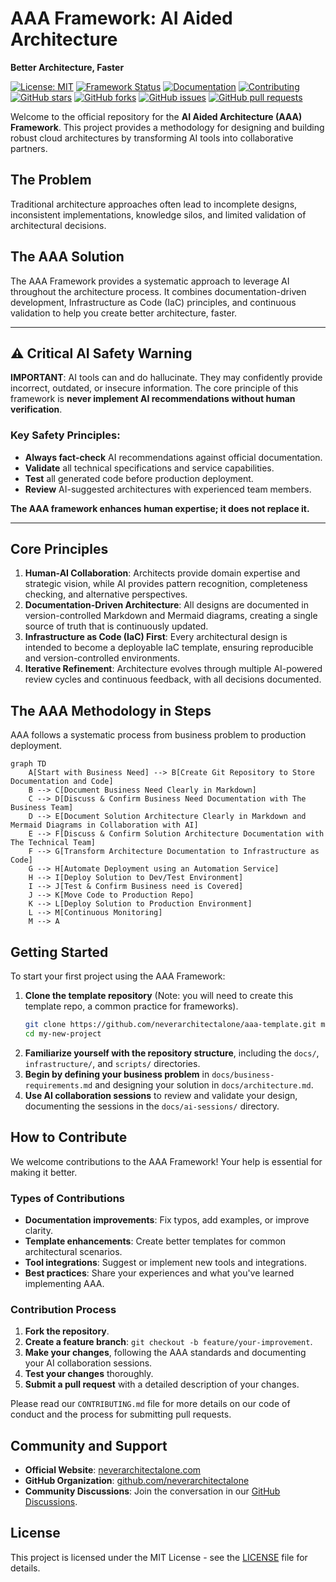 # AAA Framework: AI Aided Architecture

**Better Architecture, Faster**

[![License: MIT](https://img.shields.io/badge/License-MIT-yellow.svg)](https://opensource.org/licenses/MIT)
[![Framework Status](https://img.shields.io/badge/Framework-Development%20Ready-blue.svg)](https://github.com/neverarchitectalone/framework)
[![Documentation](https://img.shields.io/badge/docs-neverarchitectalone.com-brightgreen.svg)](https://neverarchitectalone.com/docs)
[![Contributing](https://img.shields.io/badge/contributions-welcome-brightgreen.svg)](CONTRIBUTING.md)
[![GitHub stars](https://img.shields.io/github/stars/neverarchitectalone/framework?style=social)](https://github.com/neverarchitectalone/framework)
[![GitHub forks](https://img.shields.io/github/forks/neverarchitectalone/framework?style=social)](https://github.com/neverarchitectalone/framework)
[![GitHub issues](https://img.shields.io/github/issues/neverarchitectalone/framework)](https://github.com/neverarchitectalone/framework/issues)
[![GitHub pull requests](https://img.shields.io/github/issues-pr/neverarchitectalone/framework)](https://github.com/neverarchitectalone/framework/pulls)

Welcome to the official repository for the **AI Aided Architecture (AAA) Framework**. This project provides a methodology for designing and building robust cloud architectures by transforming AI tools into collaborative partners.

## The Problem

Traditional architecture approaches often lead to incomplete designs, inconsistent implementations, knowledge silos, and limited validation of architectural decisions.

## The AAA Solution

The AAA Framework provides a systematic approach to leverage AI throughout the architecture process. It combines documentation-driven development, Infrastructure as Code (IaC) principles, and continuous validation to help you create better architecture, faster.

-----

## ⚠️ Critical AI Safety Warning

**IMPORTANT**: AI tools can and do hallucinate. They may confidently provide incorrect, outdated, or insecure information. The core principle of this framework is **never implement AI recommendations without human verification**.

### Key Safety Principles:

  * **Always fact-check** AI recommendations against official documentation.
  * **Validate** all technical specifications and service capabilities.
  * **Test** all generated code before production deployment.
  * **Review** AI-suggested architectures with experienced team members.

**The AAA framework enhances human expertise; it does not replace it.**

-----

## Core Principles

1. **Human-AI Collaboration**: Architects provide domain expertise and strategic vision, while AI provides pattern recognition, completeness checking, and alternative perspectives.
2. **Documentation-Driven Architecture**: All designs are documented in version-controlled Markdown and Mermaid diagrams, creating a single source of truth that is continuously updated.
3. **Infrastructure as Code (IaC) First**: Every architectural design is intended to become a deployable IaC template, ensuring reproducible and version-controlled environments.
4. **Iterative Refinement**: Architecture evolves through multiple AI-powered review cycles and continuous feedback, with all decisions documented.

## The AAA Methodology in Steps

AAA follows a systematic process from business problem to production deployment.

```mermaid
graph TD
    A[Start with Business Need] --> B[Create Git Repository to Store Documentation and Code]
    B --> C[Document Business Need Clearly in Markdown]
    C --> D[Discuss & Confirm Business Need Documentation with The Business Team]
    D --> E[Document Solution Architecture Clearly in Markdown and Mermaid Diagrams in Collaboration with AI]
    E --> F[Discuss & Confirm Solution Architecture Documentation with The Technical Team]
    F --> G[Transform Architecture Documentation to Infrastructure as Code]
    G --> H[Automate Deployment using an Automation Service]
    H --> I[Deploy Solution to Dev/Test Environment]
    I --> J[Test & Confirm Business need is Covered]
    J --> K[Move Code to Production Repo]
    K --> L[Deploy Solution to Production Environment]
    L --> M[Continuous Monitoring]
    M --> A
```

## Getting Started

To start your first project using the AAA Framework:

1.  **Clone the template repository** (Note: you will need to create this template repo, a common practice for frameworks).
    ```bash
    git clone https://github.com/neverarchitectalone/aaa-template.git my-new-project
    cd my-new-project
    ```
2.  **Familiarize yourself with the repository structure**, including the `docs/`, `infrastructure/`, and `scripts/` directories.
3.  **Begin by defining your business problem** in `docs/business-requirements.md` and designing your solution in `docs/architecture.md`.
4.  **Use AI collaboration sessions** to review and validate your design, documenting the sessions in the `docs/ai-sessions/` directory.

## How to Contribute

We welcome contributions to the AAA Framework\! Your help is essential for making it better.

### Types of Contributions

  * **Documentation improvements**: Fix typos, add examples, or improve clarity.
  * **Template enhancements**: Create better templates for common architectural scenarios.
  * **Tool integrations**: Suggest or implement new tools and integrations.
  * **Best practices**: Share your experiences and what you've learned implementing AAA.

### Contribution Process

1.  **Fork the repository**.
2.  **Create a feature branch**: `git checkout -b feature/your-improvement`.
3.  **Make your changes**, following the AAA standards and documenting your AI collaboration sessions.
4.  **Test your changes** thoroughly.
5.  **Submit a pull request** with a detailed description of your changes.

Please read our `CONTRIBUTING.md` file for more details on our code of conduct and the process for submitting pull requests.

## Community and Support

  * **Official Website**: [neverarchitectalone.com](https://neverarchitectalone.com)
  * **GitHub Organization**: [github.com/neverarchitectalone](https://github.com/neverarchitectalone)
  * **Community Discussions**: Join the conversation in our [GitHub Discussions](https://github.com/neverarchitectalone/community/discussions).

## License

This project is licensed under the MIT License - see the [LICENSE](LICENSE) file for details.
